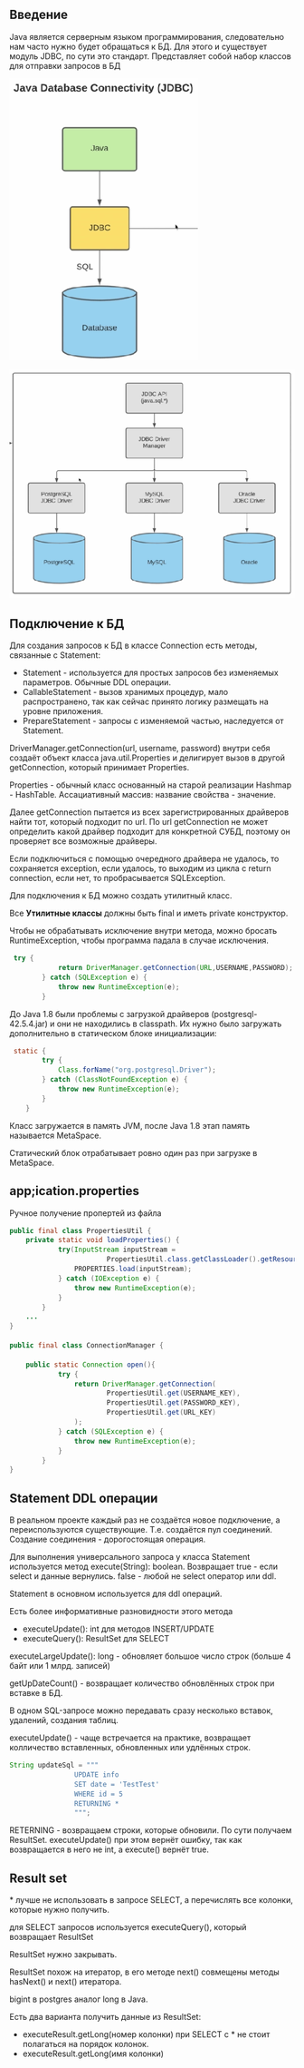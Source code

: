 ## Введение
Java является серверным языком программирования, следовательно нам часто нужно будет обращаться к БД. Для этого и существует модуль JDBC, по сути это стандарт. Представляет собой набор классов для отправки запросов в БД

![alt text](img/jdbc-structure.png "jdbc-structure")

![alt text](img/jdbc-driver.png "jdbc-structure")

## Подключение к БД

Для создания запросов к БД в классе Connection есть методы, связанные с Statement:

- Statement - используется для простых запросов без изменяемых параметров. Обычные DDL операции.
- CallableStatement - вызов хранимых процедур, мало распространено, так как сейчас принято логику размещать на уровне приложения.
- PrepareStatement - запросы с изменяемой частью, наследуется от Statement.

DriverManager.getConnection(url, username, password) внутри себя создаёт объект класса java.util.Properties и делигирует вызов в другой getConnection, который принимает Properties.

Properties - обычный класс основанный на старой реализации Hashmap - HashTable. Ассациативный массив: название свойства - значение.

Далее getConnection пытается из всех зарегистрированных драйверов найти тот, который подходит по url. По url getConnection не может определить какой драйвер подходит для конкретной СУБД, поэтому он проверяет все возможные драйверы.

Если подключиться с помощью очередного драйвера не удалось, то сохраняется exception, если удалось, то выходим из цикла с return connection, если нет, то пробрасывается SQLException.

Для подключения к БД можно создать утилитный класс.

Все **Утилитные классы** должны быть final и иметь private конструктор.

Чтобы не обрабатывать исключение внутри метода, можно бросать RuntimeException, чтобы программа падала в случае исключения.

```java
 try {
            return DriverManager.getConnection(URL,USERNAME,PASSWORD);
        } catch (SQLException e) {
            throw new RuntimeException(e);
        }
```

До Java 1.8 были проблемы с загрузкой драйверов (postgresql-42.5.4.jar) и они не находились в classpath. Их нужно было загружать дополнительно в статическом блоке инициализации:

```java
 static {
        try {
            Class.forName("org.postgresql.Driver");
        } catch (ClassNotFoundException e) {
            throw new RuntimeException(e);
        }
    }
```

Класс загружается в память JVM, после Java 1.8 этап память называется MetaSpace.

Статический блок отрабатывает ровно один раз при загрузке в MetaSpace.

## app;ication.properties

Ручное получение пропертей из файла

```java
public final class PropertiesUtil {
    private static void loadProperties() {
            try(InputStream inputStream =
                        PropertiesUtil.class.getClassLoader().getResourceAsStream("application.properties")) {
                PROPERTIES.load(inputStream);
            } catch (IOException e) {
                throw new RuntimeException(e);
            }
        }
    ...
}

public final class ConnectionManager {

    public static Connection open(){
            try {
                return DriverManager.getConnection(
                        PropertiesUtil.get(USERNAME_KEY),
                        PropertiesUtil.get(PASSWORD_KEY),
                        PropertiesUtil.get(URL_KEY)
                );
            } catch (SQLException e) {
                throw new RuntimeException(e);
            }
        }
}

```

## Statement DDL операции

В реальном проекте каждый раз не создаётся новое подключение, а переиспользуются существующие. Т.е. создаётся пул соединений. Создание соединения - дорогостоящая операция.

Для выполнения универсального запроса у класса Statement используется метод execute(String): boolean. 
Возвращает true - если select и данные вернулись. false - любой не select оператор или ddl.

Statement в основном используется для ddl операций.

Есть более информативные разновидности этого метода 
- executeUpdate(): int для методов INSERT/UPDATE 
- executeQuery(): ResultSet для SELECT

executeLargeUpdate(): long - обновляет большое число строк (больше 4 байт или 1 млрд. записей)

getUpDateCount() - возвращает количество обновлённых строк при вставке в БД.

В одном SQL-запросе можно передавать сразу несколько вставок, удалений, создания таблиц.

executeUpdate() - чаще встречается на практике, возвращает колличество вставленных, обновленных или удлённых строк.

```java
String updateSql = """
                UPDATE info
                SET date = 'TestTest'
                WHERE id = 5
                RETURNING *
                """;
```

RETERNING - возвращаем строки, которые обновили. По сути получаем ResultSet. executeUpdate() при этом вернёт ошибку, так как возвращается в него не int, а execute() вернёт true.

## Result set

\* лучше не использовать в запросе SELECT, а перечислять все колонки, которые нужно получить.

для SELECT запросов используется executeQuery(), который возвращает ResultSet

ResultSet нужно закрывать.

ResultSet похож на итератор, в его методе next() совмещены методы hasNext() и next() итератора.

bigint в postgres аналог long в Java.

Есть два варианта получить данные из ResultSet:
- executeResult.getLong(номер колонки) при SELECT с * не стоит полагаться на порядок колонок.
- executeResult.getLong(имя колонки) 










